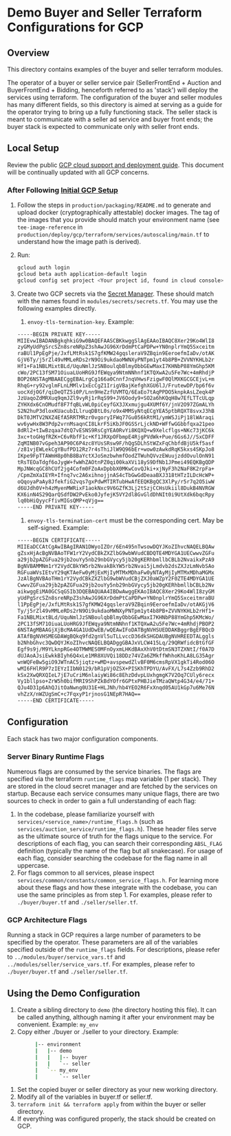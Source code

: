 # Demo Buyer and Seller Terraform Configurations for GCP

## Overview

This directory contains examples of the buyer and seller terraform modules.

The operator of a buyer or seller service pair (SellerFrontEnd + Auction and BuyerFrontEnd +
Bidding, henceforth referred to as 'stack') will deploy the services using terraform. The
configuration of the buyer and seller modules has many different fields, so this directory is aimed
at serving as a guide for the operator trying to bring up a fully functioning stack. The seller
stack is meant to communicate with a seller ad service and buyer front ends; the buyer stack is
expected to communicate only with seller front ends.

## Local Setup

Review the public
[GCP cloud support and deployment guide](https://github.com/privacysandbox/fledge-docs/blob/main/bidding_auction_services_gcp_guide.md).
This document will be continually updated with all GCP concerns.

### After Following [Initial GCP Setup](https://github.com/privacysandbox/fledge-docs/blob/main/bidding_auction_services_gcp_guide.md#guide-package-deploy-and-run-a-service)

1. Follow the steps in `production/packaging/README.md` to generate and upload docker
   (cryptographically attestable) docker images. The tag of the images that you provide should match
   your environment name (see `tee-image-reference` in
   `production/deploy/gcp/terraform/services/autoscaling/main.tf` to understand how the image path
   is derived).

1. Run:

    ```bash
    gcloud auth login
    gcloud beta auth application-default login
    gcloud config set project <Your project id, found in cloud console>
    ```

1. Create two GCP secrets via the
   [Secret Manager](https://cloud.google.com/secret-manager/docs/create-secret-quickstart). These
   should match with the names found in `modules/secrets/secrets.tf`. You may use the following
   examples directly.

    1. `envoy-tls-termination-key`. Example:

    ```bash
    -----BEGIN PRIVATE KEY-----
    MIIEvwIBADANBgkqhkiG9w0BAQEFAASCBKkwggSlAgEAAoIBAQC8Xer29Ko4WlI8
    zyGMyUdPgSrcSZn8sreNRpZ3shAwJG96XrDdmPtCaPDPw+YN0nplrYmQ5Sxceitm
    raBUl1PpEgPje/JxfLMtRsk1S7gfKMW24gqsleraV9ZBqin9EeroefmIaDv/otAK
    GjV6Ty/j5rZl49vMMLeRDs2rN9Oi9ukdaoMWNXyPNTpm1yt4b8PB+ZVVNYKHLb2r
    Hf1+Fa1NBLMixtBLd/UquNmlJzSNBoulqbBlmyObbGEwMaxI7KHNbP88YmGhp5KM
    cWo/2PC13fSM71OiuaLUoHRG9JfEWqya9NtmNNhnf1KTQXwA2u5Fe7Wc+4mRhdjP
    BOP26NSTAgMBAAECggEBALrgCg166a0CnnfJnqVHwsFzigwF0QlMXKGCGCEjvL+m
    RhqG+ry92vglmFLnLMMlv1xEcCgZ1IrigVBajKefghXGU6lJ/FrutewDP/bp6f6v
    uocXdjOGf/qiDeQTZ5i0P/Lnn9HeZzfUVMTQ/6EaEo7tAqPPDO5knpkAsLZeqk4P
    JzUaqoZdMRXuq9qmJZl9vyRj1rRqS99+JV6Oody9+SO2a6hKQqH8w7EfLTTcULqp
    ZYHXdx6CnOMudf8F7fqBLvWL0piCeyfGX3JXxmujgu4XUMf6Y/jnV2O97ZGmALYh
    S2N2huP3dloxKUacubILlruqDBtL0s/o9x4MMSyNtqECgYEA5ptbRQXT8svxJ3hB
    DkT0JMTV2NXZ4EfA5RRTMRzr0vgoryIFWq77Gu056kRtM1/ymWSJiPj18lWAraqi
    wv6ywHx8W3Pdp2vrnMsaqnCI8LkrF5iKbJF0GSSrLjckND+WFfwGGbbfqxa21peo
    8dRl2+tIwBzqaa7dtQ7vESNS9RsCgYEA0RvYi8KQXQ+w9Xelcflgs+NKc73jKC6k
    3xc+toGHgfRZK+C6vRbfF1c+Kf1JRXpOFbmpE4RjgPVdWk+Pue/6Gs6J//SxCDFF
    ZqMINB07vGpeh3AP90C6P4zc8YUsSRsw9F/hQgSDLhStWZxFqChbfdBjU5kf5asf
    /z81vjEWLekCgYBufPD12Rz7r4sThiJlW9Q96bEr+wow0zAwkdRqK5kxs4SKpJo8
    IKpe9FpTTAWmH8p0hB8BaYctXJoSmzbwhmfOodZTWuhQVvzEWuujzddOvulOnN91
    tRsTEOaTdgf6oJygW+fwWhZAOtnPZ0qi00kaXVi18yS9DfNb1JPmei49EQKBgQDP
    MpJNWcqGC8hCUf2jg4Cofm0FZoAxDpbbX0MKwCovQJki+xjNyF3h2NaF8K2rpFa+
    /CpmZmXaIEYR+Ifnq7vc2A6xihnojjnAS4cTbGwGdDeaaBXJ318tHTzILDcHcWP+
    oQqoyaPaAy8JfekfiG2vqs7gxPdwMTIRTubHwAfEEQKBgQC3XlPy/r5r7q2O5iwW
    d6UJdh0V+h4zMyenMWRixF1aokNxc9V6GZfK3Lj2tSzjCCHsUkiil8DukB4NVRGW
    KX6inN4S29QarQSdfDW2PvEko0JyfejK5VY2dl8GvGldDhNIt0i9UtXdk6bqcRpy
    lq0bHiQyycFfivMIGsQMP+qVjg==
    -----END PRIVATE KEY-----
    ```

    1. `envoy-tls-termination-cert` must be the corresponding cert. May be self-signed. Example:

    ```bash
    -----BEGIN CERTIFICATE-----
    MIIEaDCCAtCgAwIBAgIRAN1DWyoIZOr/6En495nTwsowDQYJKoZIhvcNAQELBQAw
    gZsxHjAcBgNVBAoTFW1rY2VydCBkZXZlbG9wbWVudCBDQTE4MDYGA1UECwwvZGFu
    a29jb2pAZGFua29jb2ouYy5nb29nbGVycy5jb20gKERhbmllbCBLb2NvaikxPzA9
    BgNVBAMMNm1rY2VydCBkYW5rb2NvakBkYW5rb2Nvai5jLmdvb2dsZXJzLmNvbSAo
    RGFuaWVsIEtvY29qKTAeFw0yMjExMjIyMTMxMDhaFw0yNTAyMjIyMTMxMDhaMGMx
    JzAlBgNVBAoTHm1rY2VydCBkZXZlbG9wbWVudCBjZXJ0aWZpY2F0ZTE4MDYGA1UE
    CwwvZGFua29jb2pAZGFua29jb2ouYy5nb29nbGVycy5jb20gKERhbmllbCBLb2Nv
    aikwggEiMA0GCSqGSIb3DQEBAQUAA4IBDwAwggEKAoIBAQC8Xer29Ko4WlI8zyGM
    yUdPgSrcSZn8sreNRpZ3shAwJG96XrDdmPtCaPDPw+YN0nplrYmQ5SxceitmraBU
    l1PpEgPje/JxfLMtRsk1S7gfKMW24gqsleraV9ZBqin9EeroefmIaDv/otAKGjV6
    Ty/j5rZl49vMMLeRDs2rN9Oi9ukdaoMWNXyPNTpm1yt4b8PB+ZVVNYKHLb2rHf1+
    Fa1NBLMixtBLd/UquNmlJzSNBoulqbBlmyObbGEwMaxI7KHNbP88YmGhp5KMcWo/
    2PC13fSM71OiuaLUoHRG9JfEWqya9NtmNNhnf1KTQXwA2u5Fe7Wc+4mRhdjPBOP2
    6NSTAgMBAAGjXjBcMA4GA1UdDwEB/wQEAwIFoDATBgNVHSUEDDAKBggrBgEFBQcD
    ATAfBgNVHSMEGDAWgBQkq9fd2gnVl5uTLLvccD36dkSHGDAUBgNVHREEDTALggls
    b2NhbGhvc3QwDQYJKoZIhvcNAQELBQADggGBAJxVLCW415Lq/29QRWfidcBtGfGF
    Egf9s9j/M9YLknpRGe4OTMWMES0MFnOyxmLHKdBAxXhV0tDtmSN3TZXNtI/f0A7D
    dUJAoAJsiEwkkBIyh6Q4xLe1MR8XUVQi18DDz74VZa6ZMkffWhhoKhLA8LG35Agr
    wnWQFeBw5giO9JWTnAC5jiqtz+wMD+avspewdZlvBF0M6cmsRpVX1gkTi4Rod06O
    wMI6FHlR9P7zIEYzIIbN0129/bR1pVjOZSX+PISKhTPDYU/AvFX/L7s4Zzb9RhD2
    kSx2XwQRXQIeL7jE7uCriM6nlaiyWi86c8EhzDdvpLUxhgmgK7V2Oq7CUly6recx
    Vy1bllpso+ZrW5h0bifMRI9ShPZkBdYOfr6GPtxPHBJieTMzaQWtp4G34/e4/71+
    QJu4D31p6AhQJitOaNwng0U31E+HLJNh/hb4YEO2R6FxXnqd05AU1kGp7u6Me76N
    vhZzX/nWZUgSmC+c7FqxyP1rjnosG1NEpR7HAQ==
    -----END CERTIFICATE-----

    ```

## Configuration

Each stack has two major configuration components.

### Server Binary Runtime Flags

Numerous flags are consumed by the service binaries. The flags are specified via the terraform
`runtime_flags` map variable (1 per stack). They are stored in the cloud secret manager and are
fetched by the services on startup. Because each service consumes many unique flags, there are two
sources to check in order to gain a full understanding of each flag:

1. In the codebase, please familiarize yourself with `services/<service_name>/runtime_flags.h` (such
   as `services/auction_service/runtime_flags.h`). These header files serve as the ultimate source
   of truth for the flags unique to the service. For descriptions of each flag, you can search their
   corresponding `ABSL_FLAG` definition (typically the name of the flag but all snakecase). For
   usage of each flag, consider searching the codebase for the flag name in all uppercase.
1. For flags common to all services, please inspect
   `services/common/constants/common_service_flags.h`. For learning more about these flags and how
   these integrate with the codebase, you can use the same principles as from step 1. For examples,
   please refer to `./buyer/buyer.tf` and `./seller/seller.tf`.

### GCP Architecture Flags

Running a stack in GCP requires a large number of parameters to be specified by the operator. These
parameters are all of the variables specified outside of the `runtime_flags` fields. For
descriptions, please refer to `../modules/buyer/service_vars.tf` and
`../modules/seller/service_vars.tf`. For examples, please refer to `./buyer/buyer.tf` and
`./seller/seller.tf`.

## Using the Demo Configuration

1.  Create a sibling directory to `demo` (the directory hosting this file). It can be called
    anything, although naming it after your environment may be convenient. Example: `my_env`
1.  Copy either ./buyer or ./seller to your directory. Example:

```bash
         |-- environment
         |   |-- demo
         |   |   |-- buyer
         |   |   `-- seller
         |   `-- my_env
         |       `-- seller
```

1.  Set the copied buyer or seller directory as your new working directory.
1.  Modify all of the variables in buyer.tf or seller.tf.
1.  `terraform init && terraform apply` from within the buyer or seller directory.
1.  If everything was configured properly, the stack should be created on GCP.
